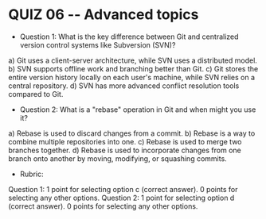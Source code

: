 # QUIZ 06 -- Advanced topics

- Question 1: What is the key difference between Git and centralized version control systems like Subversion (SVN)?

a) Git uses a client-server architecture, while SVN uses a distributed model.
b) SVN supports offline work and branching better than Git.
c) Git stores the entire version history locally on each user's machine, while SVN relies on a central repository.
d) SVN has more advanced conflict resolution tools compared to Git.

- Question 2: What is a "rebase" operation in Git and when might you use it?

a) Rebase is used to discard changes from a commit.
b) Rebase is a way to combine multiple repositories into one.
c) Rebase is used to merge two branches together.
d) Rebase is used to incorporate changes from one branch onto another by moving, modifying, or squashing commits.

- Rubric:

Question 1: 1 point for selecting option c (correct answer).
0 points for selecting any other options.
Question 2: 1 point for selecting option d (correct answer).
0 points for selecting any other options.
